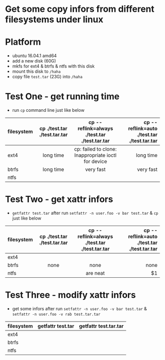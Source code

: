 # Get some copy infors from different filesystems under linux

# Platform
+ ubuntu 16.04.1 amd64
+ add a new disk (60G)
+ mkfs for ext4 & btrfs & ntfs with this disk
+ mount this disk to `/haha`
+ copy file `test.tar` (23G) into `/haha`

# Test One - get running time
+ run `cp` command line just like below

| filesystem | cp ./test.tar ./test.tar.tar | cp --reflink=always ./test.tar ./test.tar.tar       | cp --reflink=auto ./test.tar ./test.tar.tar |
| ---------- |:----------------------------:|:---------------------------------------------------:| -------------------------------------------:|
| ext4       | long time                    | cp: failed to clone: Inappropriate ioctl for device | long time                                   |
| btrfs      | long time                    | very fast                                           | very fast                                   |
| ntfs       |   |   |   |

# Test Two - get xattr infors
+ `getfattr test.tar` after run `setfattr -n user.foo -v bar test.tar` & `cp` just like below

| filesystem | cp ./test.tar ./test.tar.tar | cp --reflink=always ./test.tar ./test.tar.tar | cp --reflink=auto ./test.tar ./test.tar.tar |
| ---------- |:----------------------------:|:---------------------------------------------:| -------------------------------------------:|
| ext4       |   |   |   |
| btrfs      | none                    | none                                     | none                                   |
| ntfs       |   | are neat      |    $1 |

# Test Three - modify xattr infors
+ get some infors after run `setfattr -n user.foo -v bar test.tar` & `setfattr -n user.foo -v rab test.tar.tar`

| filesystem | getfattr test.tar | getfattr test.tar.tar |
| ---------- |:-----------------:|----------------------:|
| ext4       |   |   |
| btrfs      |   |   | 
| ntfs       |   |   |
